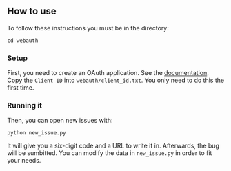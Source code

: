 ## How to use
To follow these instructions you must be in the directory:
```
cd webauth
```

### Setup
First, you need to create an OAuth application. See the [documentation](https://docs.github.com/en/developers/apps/building-oauth-apps/creating-an-oauth-app).
Copy the `Client ID` into `webauth/client_id.txt`. You only need to do this the first time.

### Running it
Then, you can open new issues with:
```
python new_issue.py
```
It will give you a six-digit code and a URL to write it in. Afterwards, the bug will be sumbitted. You can modify the data in `new_issue.py` in order to fit your needs.